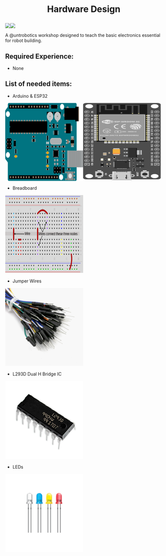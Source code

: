 # <p align="center"> Hardware Design

<p align="center" style="display: flex;" >
<img src="https://visitor-badge.glitch.me/badge?page_id=tyleradammartinez.hardware-design" />
<img src="https://img.shields.io/npm/l/express" /> </p>

A @untrobotics workshop designed to teach the basic electronics essential for robot building. 

## Required Experience:
* None 

## List of needed items:

* Arduino & ESP32 <br />
<p style="display: flex;">
  <img src="Assets/README/arduino.svg" alt="Arduino" height="250" width="250" />
  <img src="Assets/README/esp32.svg" alt="ESP32" height="250" width="250" />
</p>

* Breadboard <br />
<img src="Assets/README/breadboard.svg" alt="Breadboard" height="250" width="250" />

* Jumper Wires <br />
<img src="Assets/README/Jumper-Wires.jpg" alt="Jumper Wires" height="250" width="250" />

* L293D Dual H Bridge IC <br />
<img src="Assets/README/L293D-IC.jpg" alt="L293D" height="250" width="250" />

* LEDs <br />
<img src="Assets/README/leds.svg" alt="LEDs" height="250" width="250" />

